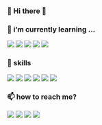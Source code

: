 


### 👋 Hi there 👋

### 🌱 i’m currently learning ...

<p align="left">
  <img src ="https://img.shields.io/badge/Docker-2496ED?logo=Docker&style=flat-square&logoColor=white">
  <img src ="https://img.shields.io/badge/Kubernetes-326CE5?logo=Kubernetes&style=flat-square&logoColor=white">
  <img src ="https://img.shields.io/badge/RaspberryPi-A22846?logo=RaspberryPi&style=flat-square&logoColor=white">
  <img src ="https://img.shields.io/badge/SpringBoot-6DB33F?logo=SpringBoot&style=flat-square&logoColor=white">
  <img src ="https://img.shields.io/badge/AmazonAws-232F3E?logo=AmazonAws&style=flat-square&logoColor=white">
</p>


### 🦾 skills

<p align="left">
  <img src ="https://img.shields.io/badge/C-A8B9CC?logo=C&style=flat-square&logoColor=white">
  <img src ="https://img.shields.io/badge/Java-007396?logo=Java&style=flat-square&logoColor=white">
  <img src ="https://img.shields.io/badge/MYSQL-4479A1?logo=MYSQL&style=flat-square&logoColor=white">
  <img src ="https://img.shields.io/badge/Kotlin-7F52FF?logo=Kotlin&style=flat-square&logoColor=white">
  <img src ="https://img.shields.io/badge/AndroidStudio-3DDC84?logo=AndroidStudio&style=flat-square&logoColor=white">
  <img src ="https://img.shields.io/badge/VScode-007ACC?logo=VisualStudioCode&style=flat-square&logoColor=white">
</p>

### 📫 how to reach me?

<p align="left"><img src ="https://img.shields.io/badge/ckdwls6504@gmail.com-D14836?logo=gmail&style=flat-square&logoColor=white">
<a href="https://linkedin.com/in/changjin-ko-920058217"><img src ="https://img.shields.io/badge/CHANGJINKO-0A66C2?style=flat-square&logo=LinkedIn&logoColor=white"></a>
<a href="https://mechacuchangjin.tistory.com/"><img src ="https://img.shields.io/badge/Tistory-black?style=flat-square&logo=&logoColor=white"></a>
  <a href="https://www.facebook.com/profile.php?id=100015576004973"><img src="https://img.shields.io/badge/facebook-1877F2?style=flat-square&logo=facebook&logoColor=white"></a></p>
<!--
**ckdwlsrh/ckdwlsrh** is a ✨ _special_ ✨ repository because its `README.md` (this file) appears on your GitHub profile.

Here are some ideas to get you started:

- 🔭 I’m currently working on ...
- 🌱 I’m currently learning ...
- 👯 I’m looking to collaborate on ...
- 🤔 I’m looking for help with ...
- 💬 Ask me about ...
- 📫 How to reach me: ...
- 😄 Pronouns: ...
- ⚡ Fun fact: ...
-->
